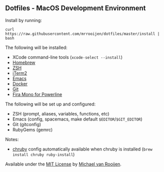 ## Dotfiles - MacOS Development Environment

Install by running:

    curl https://raw.githubusercontent.com/mrrooijen/dotfiles/master/install | bash

The following will be installed:

- XCode command-line tools (`xcode-select --install`)
- [Homebrew]
- [ZSH]
- [iTerm2]
- [Emacs]
- [Docker]
- [Git]
- [Fira Mono for Powerline]

The following will be set up and configured:

- ZSH (prompt, aliases, variables, functions, etc)
- Emacs (config, spacemacs, make default `$EDITOR`/`$GIT_EDITOR`)
- Git (gitconfig)
- RubyGems (gemrc)

Notes:

- [chruby] config automatically available when chruby is installed (`brew install chruby ruby-install`)

Available under the [MIT License] by [Michael van Rooijen].

[Homebrew]: http://brew.sh
[ZSH]: http://www.zsh.org
[iTerm2]: http://iterm2.com
[Emacs]: https://emacsformacosx.com
[Docker]: https://www.docker.com/products/docker
[Git]: https://git-scm.com
[Fira Mono for Powerline]: https://github.com/powerline/fonts/tree/master/FiraMono
[chruby]: https://github.com/postmodern/chruby
[Michael van Rooijen]: http://michael.vanrooijen.io
[MIT License]: https://github.com/mrrooijen/dotfiles/blob/master/LICENSE
